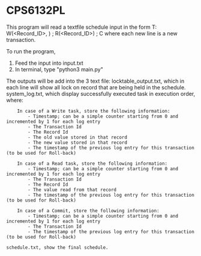 # CPS6132PL
This program will read a textfile schedule input in the form 
    T<id>: W(<Record_ID>, <Value>) ; R(<Record_ID>)  ; C 
where each new line is a new transaction. 

To run the program, 
1. Feed the input into input.txt 
2. In terminal, type "python3 main.py" 

The outputs will be add into the 3 text file: 
    locktable_output.txt, which in each line will show all lock on record that are being held in the schedule.
    system_log.txt, which display successfully executed task in execution order, where:

        In case of a Write task, store the following information:
            - Timestamp; can be a simple counter starting from 0 and incremented by 1 for each log entry
            - The Transaction Id
            - The Record Id
            - The old value stored in that record
            - The new value stored in that record
            - The timestamp of the previous log entry for this transaction (to be used for Roll-back)

        In case of a Read task, store the following information:
            - Timestamp; can be a simple counter starting from 0 and incremented by 1 for each log entry
            - The Transaction Id
            - The Record Id
            - The value read from that record
            - The timestamp of the previous log entry for this transaction (to be used for Roll-back)

        In case of a Commit, store the following information:
            - Timestamp; can be a simple counter starting from 0 and incremented by 1 for each log entry
            - The Transaction Id
            - The timestamp of the previous log entry for this transaction (to be used for Roll-back)
        
    schedule.txt, show the final schedule.


